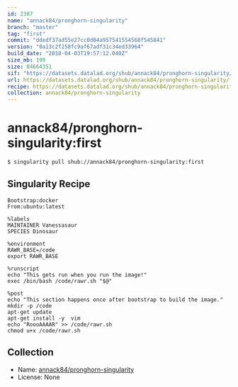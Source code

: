 ```yaml
---
id: 2387
name: "annack84/pronghorn-singularity"
branch: "master"
tag: "first"
commit: "ddedf37ad55e27cc0d04a957541554568f545841"
version: "0a13c2f258fc9af67adf31c34ed33964"
build_date: "2018-04-03T19:57:12.040Z"
size_mb: 199
size: 84664351
sif: "https://datasets.datalad.org/shub/annack84/pronghorn-singularity/first/2018-04-03-ddedf37a-0a13c2f2/0a13c2f258fc9af67adf31c34ed33964.simg"
url: https://datasets.datalad.org/shub/annack84/pronghorn-singularity/first/2018-04-03-ddedf37a-0a13c2f2/
recipe: https://datasets.datalad.org/shub/annack84/pronghorn-singularity/first/2018-04-03-ddedf37a-0a13c2f2/Singularity
collection: annack84/pronghorn-singularity
---
```


# annack84/pronghorn-singularity:first

```bash
$ singularity pull shub://annack84/pronghorn-singularity:first
```

## Singularity Recipe

```singularity
Bootstrap:docker  
From:ubuntu:latest  

%labels
MAINTAINER Vanessasaur
SPECIES Dinosaur

%environment
RAWR_BASE=/code
export RAWR_BASE

%runscript
echo "This gets run when you run the image!" 
exec /bin/bash /code/rawr.sh "$@"  

%post  
echo "This section happens once after bootstrap to build the image."  
mkdir -p /code
apt-get update  
apt-get install -y  vim  
echo "RoooAAAAR" >> /code/rawr.sh
chmod u+x /code/rawr.sh
```

## Collection

 - Name: [annack84/pronghorn-singularity](https://github.com/annack84/pronghorn-singularity)
 - License: None

